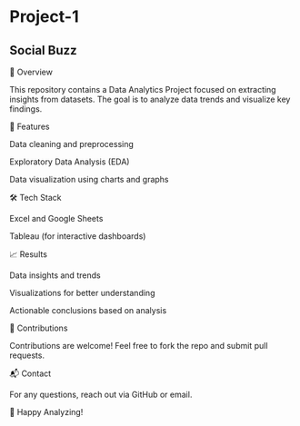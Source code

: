 # Project-1
## Social Buzz 
📌 Overview

This repository contains a Data Analytics Project focused on extracting insights from datasets. The goal is to analyze data trends and visualize key findings.

🔧 Features

Data cleaning and preprocessing

Exploratory Data Analysis (EDA)

Data visualization using charts and graphs

🛠 Tech Stack

Excel and Google Sheets

Tableau (for interactive dashboards)


📈 Results

Data insights and trends

Visualizations for better understanding

Actionable conclusions based on analysis

🤝 Contributions

Contributions are welcome! Feel free to fork the repo and submit pull requests.

📬 Contact

For any questions, reach out via GitHub or email.

🚀 Happy Analyzing!
